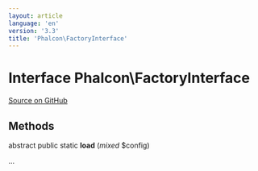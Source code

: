 ```yaml
---
layout: article
language: 'en'
version: '3.3'
title: 'Phalcon\FactoryInterface'
---
```

# Interface **Phalcon\FactoryInterface**

<a href="https://github.com/phalcon/cphalcon/tree/v3.3.0/phalcon/factoryinterface.zep" class="btn btn-default btn-sm">Source on GitHub</a>

## Methods
abstract public static  **load** (*mixed* $config)

...


